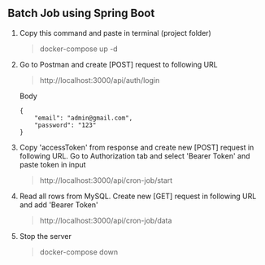## Batch Job using Spring Boot

1. Copy this command and paste in terminal (project folder)

    > docker-compose up -d

2. Go to Postman and create [POST] request to following URL

    > http://localhost:3000/api/auth/login

    Body
    ```
    {
        "email": "admin@gmail.com",
        "password": "123"
    }
    ```

3. Copy 'accessToken' from response and create new [POST] request in following URL. Go to Authorization tab and select 'Bearer Token' and paste token in input

    > http://localhost:3000/api/cron-job/start

4. Read all rows from MySQL. Create new [GET] request in following URL and add 'Bearer Token'

    > http://localhost:3000/api/cron-job/data

5. Stop the server

    > docker-compose down